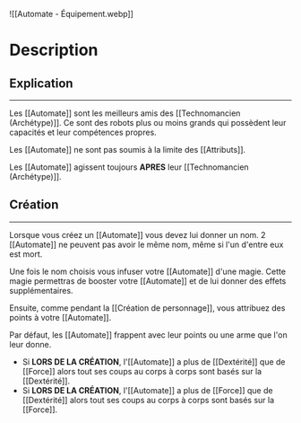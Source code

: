 ![[Automate - Équipement.webp]]
# Description
## Explication
---
Les [[Automate]] sont les meilleurs amis des [[Technomancien (Archétype)]]. Ce sont des robots plus ou moins grands qui possèdent leur capacités et leur compétences propres.

Les [[Automate]] ne sont pas soumis à la limite des [[Attributs]].

Les [[Automate]] agissent toujours **APRES** leur [[Technomancien (Archétype)]].
## Création
---
Lorsque vous créez un [[Automate]] vous devez lui donner un nom. 2 [[Automate]] ne peuvent pas avoir le même nom, même si l'un d'entre eux est mort.

Une fois le nom choisis vous infuser votre [[Automate]] d'une magie. Cette magie permettras de booster votre [[Automate]] et de lui donner des effets supplémentaires.

Ensuite, comme pendant la [[Création de personnage]], vous attribuez des points à votre [[Automate]].

Par défaut, les [[Automate]] frappent avec leur points ou une arme que l'on leur donne.
- Si **LORS DE LA CRÉATION**, l'[[Automate]] a plus de [[Dextérité]] que de [[Force]] alors tout ses coups au corps à corps sont basés sur la [[Dextérité]].
- Si **LORS DE LA CRÉATION**, l'[[Automate]] a plus de [[Force]] que de [[Dextérité]] alors tout ses coups au corps à corps sont basés sur la [[Force]].

